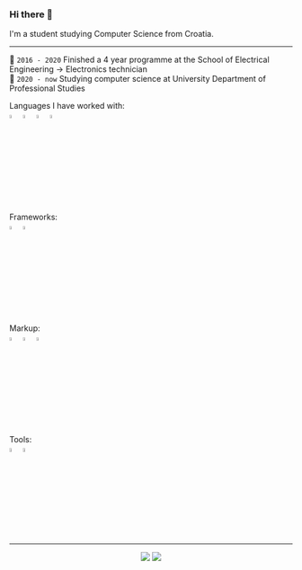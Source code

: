 ### Hi there 👋

I'm a student studying Computer Science from Croatia.

<hr>

🏫 `2016 - 2020` Finished a 4 year programme at the School of Electrical Engineering -> Electronics technician <br>
🏫 `2020 - now` Studying computer science at University Department of Professional Studies <br>

Languages I have worked with: <br>
<img width=4% src="https://vectorwiki.com/images/G9sE3__javascript.svg">
<img width=4% src="https://www.vectorlogo.zone/logos/typescriptlang/typescriptlang-icon.svg">
<img width=4% src="https://cdn.jsdelivr.net/gh/devicons/devicon/icons/cplusplus/cplusplus-original.svg"/>
<img width=4% src="https://cdn.jsdelivr.net/gh/devicons/devicon/icons/c/c-original.svg" />
<br><br>Frameworks:<br>
<img width=4% src="https://www.vectorlogo.zone/logos/reactjs/reactjs-icon.svg">
<img width=4% src="https://www.vectorlogo.zone/logos/nodejs/nodejs-icon.svg">
<br><br>Markup:<br>
<img width=4% src="https://www.vectorlogo.zone/logos/w3_html5/w3_html5-icon.svg">
<img width=4% src="https://www.vectorlogo.zone/logos/w3_css/w3_css-icon.svg">
<img width=4% src="https://cdn.jsdelivr.net/gh/devicons/devicon/icons/markdown/markdown-original.svg" />
<br><br>Tools:<br>
<img width=4% src="https://cdn.jsdelivr.net/gh/devicons/devicon/icons/vscode/vscode-original.svg" />
<img width=4% src="https://cdn.jsdelivr.net/gh/devicons/devicon/icons/github/github-original.svg" />
<hr>
<p align="center">
  <img src="https://github-readme-stats.vercel.app/api/top-langs?username=AntonioToni&layout=compact&theme=dark"/>
  <img src="https://github-readme-stats.vercel.app/api?username=AntonioToni&show_icons=true&theme=dark"/>
</p>
